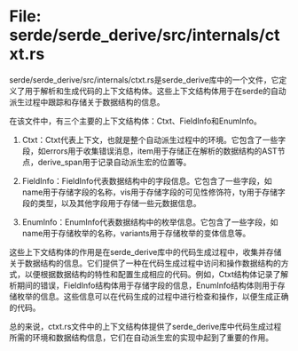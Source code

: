 # File: serde/serde_derive/src/internals/ctxt.rs

serde/serde_derive/src/internals/ctxt.rs是serde_derive库中的一个文件，它定义了用于解析和生成代码的上下文结构体。这些上下文结构体用于在serde的自动派生过程中跟踪和存储关于数据结构的信息。

在该文件中，有三个主要的上下文结构体：Ctxt、FieldInfo和EnumInfo。

1. Ctxt：Ctxt代表上下文，也就是整个自动派生过程中的环境。它包含了一些字段，如errors用于收集错误消息，item用于存储正在解析的数据结构的AST节点，derive_span用于记录自动派生宏的位置等。

2. FieldInfo：FieldInfo代表数据结构中的字段信息。它包含了一些字段，如name用于存储字段的名称，vis用于存储字段的可见性修饰符，ty用于存储字段的类型，以及其他字段用于存储一些元数据信息。

3. EnumInfo：EnumInfo代表数据结构中的枚举信息。它包含了一些字段，如name用于存储枚举的名称，variants用于存储枚举的变体信息等。

这些上下文结构体的作用是在serde_derive库中的代码生成过程中，收集并存储关于数据结构的信息。它们提供了一种在代码生成过程中访问和操作数据结构的方式，以便根据数据结构的特性和配置生成相应的代码。例如，Ctxt结构体记录了解析期间的错误，FieldInfo结构体用于存储字段的信息，EnumInfo结构体则用于存储枚举的信息。这些信息可以在代码生成的过程中进行检查和操作，以便生成正确的代码。

总的来说，ctxt.rs文件中的上下文结构体提供了serde_derive库中代码生成过程所需的环境和数据结构信息，它们在自动派生宏的实现中起到了重要的作用。

